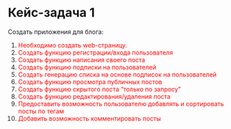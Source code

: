 # Кейс-задача 1

Создать приложения для блога:

1. <span style="color:red">Необходимо создать web-страницу.</span>
2. <span style="color:red">Создать функцию регистрации/входа пользователя</span>
3. <span style="color:red">Создать функцию написания своего поста</span>
4. <span style="color:red">Создать функцию подписки на пользователей</span>
5. <span style="color:red">Создать генерацию списка на основе подписок на пользователей</span>
6. <span style="color:red">Создать функцию просмотра публичных постов</span>
7. <span style="color:red">Создать функцию скрытого поста “только по запросу”</span>
8. <span style="color:red">Создать функцию редактирования/удаления поста</span>
9. <span style="color:red">Предоставить возможность пользователю добавлять и сортировать посты по тегам</span>
10. <span style="color:red">Добавить возможность комментировать посты</span>

